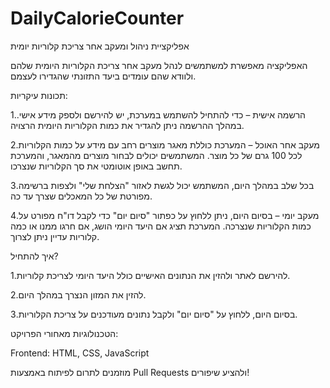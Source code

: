 # DailyCalorieCounter

אפליקציית ניהול ומעקב אחר צריכת קלוריות יומית

האפליקציה מאפשרת למשתמשים לנהל מעקב אחר צריכת הקלוריות היומית שלהם ולוודא שהם עומדים ביעד התזונתי שהגדירו לעצמם.

תכונות עיקריות:

1.הרשמה אישית – כדי להתחיל להשתמש במערכת, יש להירשם ולספק מידע אישי. במהלך ההרשמה ניתן להגדיר את כמות הקלוריות היומית הרצויה.

2.מעקב אחר האוכל – המערכת כוללת מאגר מוצרים רחב עם מידע על כמות הקלוריות לכל 100 גרם של כל מוצר. המשתמשים יכולים לבחור מוצרים מהמאגר, והמערכת תחשב באופן אוטומטי את סך הקלוריות שנצרכו.

3.בכל שלב במהלך היום, המשתמש יכול לגשת לאזור "הצלחת שלי" ולצפות ברשימה מפורטת של כל המאכלים שצרך עד כה.

4.מעקב יומי – בסיום היום, ניתן ללחוץ על כפתור "סיום יום" כדי לקבל דו"ח מפורט על כמות הקלוריות שנצרכה. המערכת תציג אם היעד היומי הושג, אם חרגו ממנו או כמה קלוריות עדיין ניתן לצרוך.

איך להתחיל?

1.להירשם לאתר ולהזין את הנתונים האישיים כולל היעד היומי לצריכת קלוריות.

2.להזין את המזון הנצרך במהלך היום.

3.בסיום היום, ללחוץ על "סיום יום" ולקבל נתונים מעודכנים על צריכת הקלוריות.

הטכנולוגיות מאחורי הפרויקט:

Frontend: HTML, CSS, JavaScript

מוזמנים לתרום לפיתוח באמצעות Pull Requests ולהציע שיפורים!

